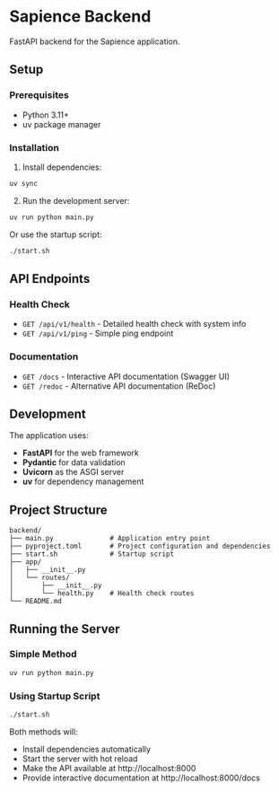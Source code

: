 # Sapience Backend

FastAPI backend for the Sapience application.

## Setup

### Prerequisites
- Python 3.11+
- uv package manager

### Installation

1. Install dependencies:
```bash
uv sync
```

2. Run the development server:
```bash
uv run python main.py
```

Or use the startup script:
```bash
./start.sh
```

## API Endpoints

### Health Check
- `GET /api/v1/health` - Detailed health check with system info
- `GET /api/v1/ping` - Simple ping endpoint

### Documentation
- `GET /docs` - Interactive API documentation (Swagger UI)
- `GET /redoc` - Alternative API documentation (ReDoc)

## Development

The application uses:
- **FastAPI** for the web framework
- **Pydantic** for data validation
- **Uvicorn** as the ASGI server
- **uv** for dependency management

## Project Structure

```
backend/
├── main.py              # Application entry point
├── pyproject.toml       # Project configuration and dependencies
├── start.sh             # Startup script
├── app/
│   ├── __init__.py
│   └── routes/
│       ├── __init__.py
│       └── health.py    # Health check routes
└── README.md
```

## Running the Server

### Simple Method
```bash
uv run python main.py
```

### Using Startup Script
```bash
./start.sh
```

Both methods will:
- Install dependencies automatically
- Start the server with hot reload
- Make the API available at http://localhost:8000
- Provide interactive documentation at http://localhost:8000/docs
